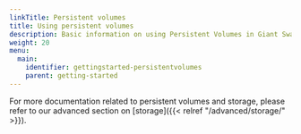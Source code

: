 ```yaml
---
linkTitle: Persistent volumes
title: Using persistent volumes
description: Basic information on using Persistent Volumes in Giant Swarm workload clusters.
weight: 20
menu:
  main:
    identifier: gettingstarted-persistentvolumes
    parent: getting-started
---
```


For more documentation related to persistent volumes and storage, please refer to our advanced section on [storage]({{< relref "/advanced/storage/" >}}).
